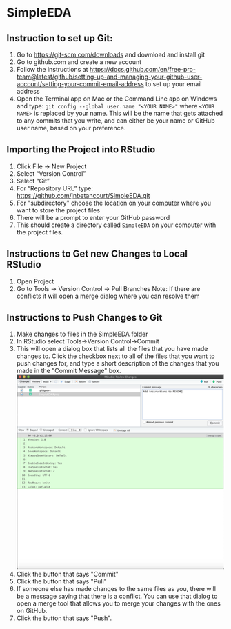 # SimpleEDA

## Instruction to set up Git:
1) Go to https://git-scm.com/downloads and download and install git
2) Go to github.com and create a new account
3) Follow the instructions at https://docs.github.com/en/free-pro-team@latest/github/setting-up-and-managing-your-github-user-account/setting-your-commit-email-address to set up your email address
4) Open the Terminal app on Mac or the Command Line app on Windows and type:
`git config --global user.name "<YOUR NAME>"` where `<YOUR NAME>` is replaced by
your name. This will be the name that gets attached to any commits that you write, 
and can either be your name or GitHub user name, based on your preference. 


## Importing the Project into RStudio
1) Click File -> New Project
2) Select “Version Control”
3) Select “Git”
4) For “Repository URL” type: https://github.com/jnbetancourt/SimpleEDA.git
5) For "subdirectory" choose the location on your computer where you want to store
the project files
5) There will be a prompt to enter your GitHub password
6) This should create a directory called `SimpleEDA` on your computer with the project files.

## Instructions to Get new Changes to Local RStudio
1) Open Project
2) Go to Tools -> Version Control -> Pull Branches
Note: If there are conflicts it will open a merge dialog where you can resolve them

## Instructions to Push Changes to Git
1) Make changes to files in the SimpleEDA folder
2) In RStudio select Tools->Version Control->Commit
3) This will open a dialog box that lists all the files that you have made changes
to. Click the checkbox next to all of the files that you want to push changes for,
and type a short description of the changes that you made in the "Commit Message"
box.
![commit_msg](docs/commit_msg.png)
4) Click the button that says "Commit"
5) Click the button that says "Pull"
6) If someone else has made changes to the same files as you, there will be a message saying
that there is a conflict. You can use that dialog to open a merge tool that allows you to
merge your changes with the ones on GitHub.
7) Click the button that says "Push".
